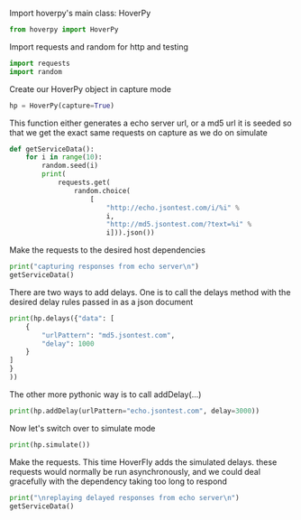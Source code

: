 Import hoverpy's main class: HoverPy 

```python
from hoverpy import HoverPy

```

Import requests and random for http and testing 

```python
import requests
import random

```

Create our HoverPy object in capture mode 

```python
hp = HoverPy(capture=True)

```

This function either generates a echo server url, or a md5 url it is seeded so that we get the exact same requests on capture as we do on simulate 

```python
def getServiceData():
    for i in range(10):
        random.seed(i)
        print(
            requests.get(
                random.choice(
                    [
                        "http://echo.jsontest.com/i/%i" %
                        i,
                        "http://md5.jsontest.com/?text=%i" %
                        i])).json())

```

Make the requests to the desired host dependencies 

```python
print("capturing responses from echo server\n")
getServiceData()

```

There are two ways to add delays. One is to call the delays method with the desired delay rules passed in as a json document 

```python
print(hp.delays({"data": [
    {
        "urlPattern": "md5.jsontest.com",
        "delay": 1000
    }
]
}
))

```

The other more pythonic way is to call addDelay(...) 

```python
print(hp.addDelay(urlPattern="echo.jsontest.com", delay=3000))

```

Now let's switch over to simulate mode 

```python
print(hp.simulate())

```

Make the requests. This time HoverFly adds the simulated delays. these requests would normally be run asynchronously, and we could deal gracefully with the dependency taking too long to respond 

```python
print("\nreplaying delayed responses from echo server\n")
getServiceData()

```

